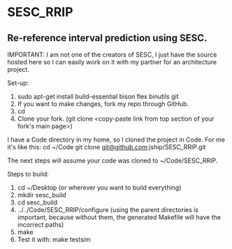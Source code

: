 SESC_RRIP
=========

Re-reference interval prediction using SESC.
--------------------------------------------

IMPORTANT: I am not one of the creators of SESC, I just have the source hosted here so I can easily work on it with my partner for an architecture project.

Set-up:
  1. sudo apt-get install build-essential bison flex binutils git
  2. If you want to make changes, fork my repo through GitHub.
  3. cd <where you want the source code to go>
  4. Clone your fork. (git clone <copy-paste link from top section of your fork's main page>)

I have a Code directory in my home, so I cloned the project in Code.  For me it's like this:
cd ~/Code
git clone git@github.com:jship/SESC_RRIP.git

The next steps will assume your code was cloned to ~/Code/SESC_RRIP.

Steps to build:
  1. cd ~/Desktop (or wherever you want to build everything)
  2. mkdir sesc_build
  3. cd sesc_build
  4. ../../Code/SESC_RRIP/configure  (using the parent directories is important, because without them, the generated Makefile will have the incorrect paths)
  5. make
  6. Test it with: make testsim